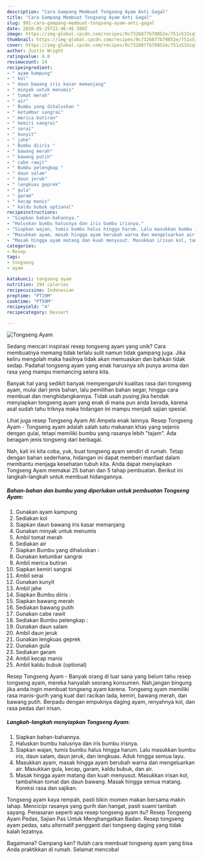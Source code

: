 ```yaml
---
description: "Cara Gampang Membuat Tongseng Ayam Anti Gagal"
title: "Cara Gampang Membuat Tongseng Ayam Anti Gagal"
slug: 991-cara-gampang-membuat-tongseng-ayam-anti-gagal
date: 2020-05-25T22:46:45.580Z
image: https://img-global.cpcdn.com/recipes/9c7326877b70852e/751x532cq70/tongseng-ayam-foto-resep-utama.jpg
thumbnail: https://img-global.cpcdn.com/recipes/9c7326877b70852e/751x532cq70/tongseng-ayam-foto-resep-utama.jpg
cover: https://img-global.cpcdn.com/recipes/9c7326877b70852e/751x532cq70/tongseng-ayam-foto-resep-utama.jpg
author: Justin Wright
ratingvalue: 4.8
reviewcount: 14
recipeingredient:
- " ayam kampung"
- " kol"
- " daun bawang iris kasar memanjang"
- " minyak untuk menumis"
- " tomat merah"
- " air"
- " Bumbu yang dihaluskan "
- " ketumbar sangrai"
- " merica butiran"
- " kemiri sangrai"
- " serai"
- " kunyit"
- " jahe"
- " Bumbu diiris "
- " bawang merah"
- " bawang putih"
- " cabe rawit"
- " Bumbu pelengkap "
- " daun salam"
- " daun jeruk"
- " lengkuas geprek"
- " gula"
- " garam"
- " kecap manis"
- " kaldu bubuk optional"
recipeinstructions:
- "Siapkan bahan-bahannya."
- "Haluskan bumbu halusnya dan iris bumbu irisnya."
- "Siapkan wajan, tumis bumbu halus hingga harum. Lalu masukkan bumbu iris, daun salam, daun jeruk, dan lengkuas. Aduk hingga semua layu."
- "Masukkan ayam, masak hingga ayam berubah warna dan mengeluarkan air. Masukkan gula, kecap, garam, kaldu bubuk, dan air."
- "Masak hingga ayam matang dan kuah menyusut. Masukkan irisan kol, tambahkan tomat dan daun bawang. Masak hingga semua matang. Koreksi rasa dan sajikan."
categories:
- Resep
tags:
- tongseng
- ayam

katakunci: tongseng ayam 
nutrition: 294 calories
recipecuisine: Indonesian
preptime: "PT19M"
cooktime: "PT50M"
recipeyield: "4"
recipecategory: Dessert

---
```



![Tongseng Ayam](https://img-global.cpcdn.com/recipes/9c7326877b70852e/751x532cq70/tongseng-ayam-foto-resep-utama.jpg)

Sedang mencari inspirasi resep tongseng ayam yang unik? Cara membuatnya memang tidak terlalu sulit namun tidak gampang juga. Jika keliru mengolah maka hasilnya tidak akan memuaskan dan bahkan tidak sedap. Padahal tongseng ayam yang enak harusnya sih punya aroma dan rasa yang mampu memancing selera kita.

Banyak hal yang sedikit banyak mempengaruhi kualitas rasa dari tongseng ayam, mulai dari jenis bahan, lalu pemilihan bahan segar, hingga cara membuat dan menghidangkannya. Tidak usah pusing jika hendak menyiapkan tongseng ayam yang enak di mana pun anda berada, karena asal sudah tahu triknya maka hidangan ini mampu menjadi sajian spesial.

Lihat juga resep Tongseng Ayam Ati Ampela enak lainnya. Resep Tongseng Ayam - Tongseng ayam adalah salah satu makanan khas yang sejenis dengan gulai, tetapi memiliki bumbu yang rasanya lebih &#34;tajam&#34;. Ada beragam jenis tongseng dari berbagai.


Nah, kali ini kita coba, yuk, buat tongseng ayam sendiri di rumah. Tetap dengan bahan sederhana, hidangan ini dapat memberi manfaat dalam membantu menjaga kesehatan tubuh kita. Anda dapat menyiapkan Tongseng Ayam memakai 25 bahan dan 5 tahap pembuatan. Berikut ini langkah-langkah untuk membuat hidangannya.

<!--inarticleads1-->

##### Bahan-bahan dan bumbu yang diperlukan untuk pembuatan Tongseng Ayam:

1. Gunakan  ayam kampung
1. Sediakan  kol
1. Siapkan  daun bawang iris kasar memanjang
1. Gunakan  minyak untuk menumis
1. Ambil  tomat merah
1. Sediakan  air
1. Siapkan  Bumbu yang dihaluskan :
1. Gunakan  ketumbar sangrai
1. Ambil  merica butiran
1. Siapkan  kemiri sangrai
1. Ambil  serai
1. Gunakan  kunyit
1. Ambil  jahe
1. Siapkan  Bumbu diiris :
1. Siapkan  bawang merah
1. Sediakan  bawang putih
1. Gunakan  cabe rawit
1. Sediakan  Bumbu pelengkap :
1. Gunakan  daun salam
1. Ambil  daun jeruk
1. Gunakan  lengkuas geprek
1. Gunakan  gula
1. Sediakan  garam
1. Ambil  kecap manis
1. Ambil  kaldu bubuk (optional)


Resep Tongseng Ayam - Banyak orang di luar sana yang belum tahu resep tongseng ayam, mereka hanyalah seorang konsumen. Nah,jangan bingung jika anda ingin membuat tongseng ayam karena. Tongseng ayam memiliki rasa manis-gurih yang kuat dari racikan lada, kemiri, bawang merah, dan bawang putih. Berpadu dengan empuknya daging ayam, renyahnya kol, dan rasa pedas dari irisan. 

<!--inarticleads2-->

##### Langkah-langkah menyiapkan Tongseng Ayam:

1. Siapkan bahan-bahannya.
1. Haluskan bumbu halusnya dan iris bumbu irisnya.
1. Siapkan wajan, tumis bumbu halus hingga harum. Lalu masukkan bumbu iris, daun salam, daun jeruk, dan lengkuas. Aduk hingga semua layu.
1. Masukkan ayam, masak hingga ayam berubah warna dan mengeluarkan air. Masukkan gula, kecap, garam, kaldu bubuk, dan air.
1. Masak hingga ayam matang dan kuah menyusut. Masukkan irisan kol, tambahkan tomat dan daun bawang. Masak hingga semua matang. Koreksi rasa dan sajikan.


Tongseng ayam kaya rempah, pasti bikin momen makan bersama makin lahap. Mencicipi rasanya yang gurih dan hangat, pasti suami tambah sayang. Penasaran seperti apa resep tongseng ayam itu? Resep Tongseng Ayam Pedas, Sajian Pas Untuk Menghangatkan Badan. Resep tongseng ayam pedas, satu alternatif pengganti dari tongseng daging yang tidak kalah lezatnya. 

Bagaimana? Gampang kan? Itulah cara membuat tongseng ayam yang bisa Anda praktikkan di rumah. Selamat mencoba!
